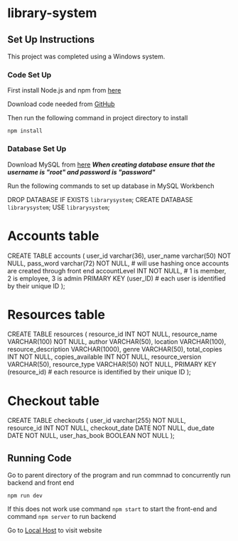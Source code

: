 # library-system

## Set Up Instructions
This project was completed using a Windows system.

### Code Set Up
First install Node.js and npm from [here]()

Download code needed from [GitHub]()

Then run the following command in project directory to install
```
npm install
```

### Database Set Up
Download MySQL from [here]()
***When creating database ensure that the username is "root" and password is "password"***

Run the following commands to set up database in MySQL Workbench

DROP DATABASE IF EXISTS `librarysystem`;
CREATE DATABASE `librarysystem`;
USE `librarysystem`;

# Accounts table
CREATE TABLE accounts (
	user_id varchar(36),
    user_name varchar(50) NOT NULL,
    pass_word varchar(72) NOT NULL, # will use hashing once accounts are created through front end
    accountLevel INT NOT NULL, # 1 is member, 2 is employee, 3 is admin
    PRIMARY KEY (user_ID) # each user is identified by their unique ID
);

# Resources table
CREATE TABLE resources
(
	resource_id INT NOT NULL,
    resource_name VARCHAR(100) NOT NULL,
    author VARCHAR(50),
    location VARCHAR(100),
    resource_description VARCHAR(1000),
    genre VARCHAR(50),
    total_copies INT NOT NULL,
    copies_available INT NOT NULL,
    resource_version VARCHAR(50), 
    resource_type VARCHAR(50) NOT NULL,
	PRIMARY KEY (resource_id) # each resource is identified by their unique ID
);


# Checkout table
CREATE TABLE checkouts
(
	user_id varchar(255) NOT NULL,		
    resource_id INT NOT NULL,
    checkout_date DATE NOT NULL,
    due_date DATE NOT NULL,
    user_has_book BOOLEAN NOT NULL
);



## Running Code
Go to parent directory of the program and run commnad to concurrently run backend and front end
```
npm run dev
```

If this does not work use command ``npm start`` to start the front-end and command ``npm server`` to run backend

Go to [Local Host](http://localhost:3000/) to visit website


